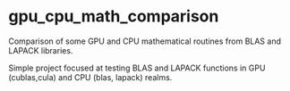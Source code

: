 gpu_cpu_math_comparison
=======================

Comparison of some GPU and CPU mathematical routines from BLAS and LAPACK libraries.

Simple project focused at testing BLAS and LAPACK functions in GPU (cublas,cula)
and CPU (blas, lapack) realms.
